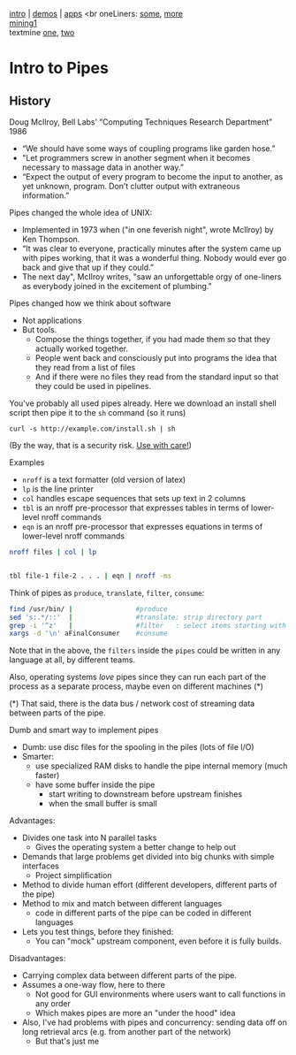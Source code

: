 [intro](/docs/pipes101.md) 
| [demos](/https://swcarpentry.github.io/shell-novice/04-pipefilter/index.html) 
|  [apps](/docs/apps.md) <br
oneLiners: [some](/docs/oneliners.md), [more](https://github.com/onceupon/Bash-Oneliner) <br>
[mining1](https://teaching.idallen.com/cst8207/13w/notes/805_data_mining.html) <br>
 textmine [one](https://williamjturkel.net/2013/06/15/basic-text-analysis-with-command-line-tools-in-linux/), [two](https://towardsdatascience.com/text-mining-on-the-command-line-8ee88648476f) 


# Intro to Pipes


## History


Doug McIlroy, Bell Labs’ “Computing Techniques
Research Department” 1986
-   “We should have some ways of coupling programs like garden hose.” 
- "Let programmers screw in another segment when it becomes necessary
to massage data in another way.”
- “Expect the output of
 every program to become the input to another, as yet unknown,
 program. Don’t clutter output with extraneous information.”


Pipes changed the whole idea of UNIX:


- Implemented in 1973 when ("in one feverish night",
wrote McIlroy) by  Ken Thompson.
- “It was clear to everyone, practically minutes after the system
came up with pipes working, that it was a wonderful thing. Nobody
would ever go back and give that up if they could.”
- The next
day", McIlroy writes, "saw an unforgettable orgy of one-liners
as everybody joined in the excitement of plumbing." 


Pipes changed how we think about software


- Not applications
- But tools.
  - Compose the things together, if you
had made them so that they actually worked together. 
  - People went back and consciously put into programs the idea that they read from a list of files 
  -  And  if there were no files they read from the standard input so that they could be used in pipelines.


You've probably all used pipes already. Here we download an install shell script  then pipe it to the `sh` command
(so it runs)


```
curl -s http://example.com/install.sh | sh
```


(By the way, that is a security risk. [Use with care!](https://blog.dijit.sh//don-t-pipe-curl-to-bash))


Examples
- `nroff` is a text formatter (old version of latex)
- `lp` is the line printer
- `col` handles escape sequences that sets up text in 2 columns
- `tbl` is an nroff pre-processor that expresses tables in terms of lower-level nroff commands
- `eqn` is an nroff pre-processor that expresses equations in terms of lower-level nroff commands


```bash
nroff files | col | lp


tbl file-1 file-2 . . . | eqn | nroff -ms
````


Think of pipes as `produce`, `translate`, `filter`, `consume`:


```bash
find /usr/bin/ |                #produce 
sed 's:.*/::'  |                #translate: strip directory part
grep -i '^z'   |                #filter   : select items starting with z
xargs -d '\n' aFinalConsumer    #consume 
```


Note that in the above, the `filters` inside the `pipes` could be written in any language at all, by different teams.


Also, operating systems _love_ pipes since they can run each part of the process as a separate process,
maybe even on different machines (\*)


(\*) That said, there is the data bus / network cost of streaming data between parts of the pipe. 


Dumb and smart way to implement pipes
- Dumb: use disc files  for the spooling in the piles (lots of file I/O)
- Smarter: 
  - use specialized RAM disks to handle the pipe internal memory (much faster)
  - have some buffer inside the pipe
    - start writing to downstream before upstream finishes
    - when the small buffer is small


Advantages:
- Divides one task into N parallel tasks
  - Gives the operating system a better change to help out
- Demands that large problems get divided into big chunks with simple interfaces
  - Project simplification 
- Method to divide human effort (different developers, different parts of the pipe)
- Method  to mix and match between different languages
  - code in different parts of the pipe can be coded in different languages
- Lets you test things, before they finished:
  - You can "mock" upstream component, even before it is fully builds.
  
Disadvantages:


- Carrying complex data between different parts of the pipe. 
- Assumes a one-way flow, here to there
  - Not good for GUI environments where users want to call functions in any order
  - Which makes pipes are more an "under the hood" idea
- Also, I've had problems with pipes and concurrency: sending data off on long retrieval arcs (e.g. from another part of the network)
  - But that's just me


